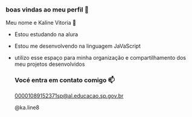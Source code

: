 ### boas vindas ao meu perfil 💙

Meu nome e Kaline Vitoria 🦋

- Estou estudando na alura
- Estou me desenvolvendo na linguagem JaVaScript
- utilizo esse espaço para minha organização e compartilhamento dos meu projetos desenvolvidos

  ### Vocé entra em contato comigo 📫

  00001089152371sp@al.educacao.sp.gov.br

  @ka.line8
